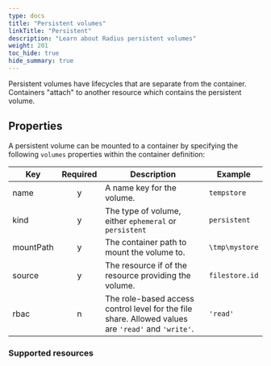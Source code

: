 ```yaml
---
type: docs
title: "Persistent volumes"
linkTitle: "Persistent"
description: "Learn about Radius persistent volumes"
weight: 201
toc_hide: true
hide_summary: true
---
```


<!-- DISABLE_ALGOLIA -->

Persistent volumes have lifecycles that are separate from the container. Containers "attach" to another resource which contains the persistent volume.

## Properties

A persistent volume can be mounted to a container by specifying the following `volumes` properties within the container definition:

| Key  | Required | Description | Example |
|------|:--------:|-------------|---------|
| name | y | A name key for the volume. | `tempstore`
| kind | y | The type of volume, either `ephemeral` or `persistent` | `persistent`
| mountPath | y | The container path to mount the volume to. | `\tmp\mystore`
| source | y | The resource if of the resource providing the volume. | `filestore.id`
| rbac | n | The role-based access control level for the file share. Allowed values are `'read'` and `'write'`. | `'read'`

### Supported resources
